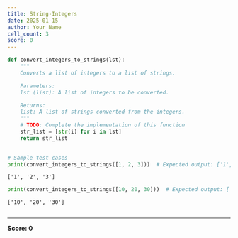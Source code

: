 ```yaml
---
title: String-Integers
date: 2025-01-15
author: Your Name
cell_count: 3
score: 0
---
```


```python
def convert_integers_to_strings(lst):
    """
    Converts a list of integers to a list of strings.

    Parameters:
    lst (list): A list of integers to be converted.

    Returns:
    list: A list of strings converted from the integers.
    """
    # TODO: Complete the implementation of this function
    str_list = [str(i) for i in lst]
    return str_list
    

# Sample test cases
print(convert_integers_to_strings([1, 2, 3]))  # Expected output: ['1', '2', '3']

```

    ['1', '2', '3']



```python
print(convert_integers_to_strings([10, 20, 30]))  # Expected output: ['10', '20', '30']
```

    ['10', '20', '30']



```python

```


---
**Score: 0**
